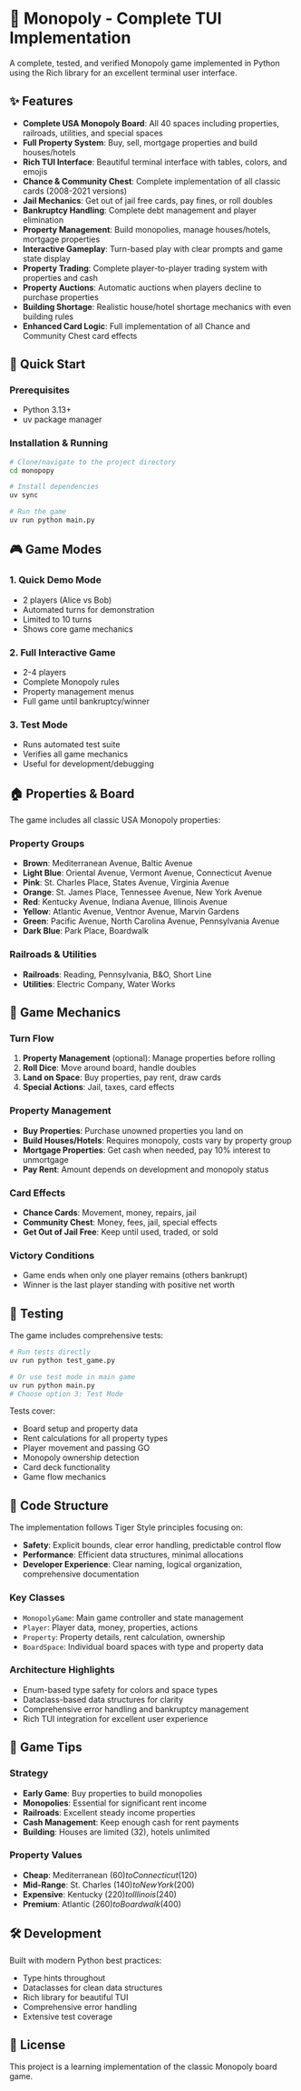 # 🎩 Monopoly - Complete TUI Implementation

A complete, tested, and verified Monopoly game implemented in Python using the Rich library for an excellent terminal user interface.

## ✨ Features

- **Complete USA Monopoly Board**: All 40 spaces including properties, railroads, utilities, and special spaces
- **Full Property System**: Buy, sell, mortgage properties and build houses/hotels
- **Rich TUI Interface**: Beautiful terminal interface with tables, colors, and emojis
- **Chance & Community Chest**: Complete implementation of all classic cards (2008-2021 versions)
- **Jail Mechanics**: Get out of jail free cards, pay fines, or roll doubles
- **Bankruptcy Handling**: Complete debt management and player elimination
- **Property Management**: Build monopolies, manage houses/hotels, mortgage properties
- **Interactive Gameplay**: Turn-based play with clear prompts and game state display
- **Property Trading**: Complete player-to-player trading system with properties and cash
- **Property Auctions**: Automatic auctions when players decline to purchase properties
- **Building Shortage**: Realistic house/hotel shortage mechanics with even building rules
- **Enhanced Card Logic**: Full implementation of all Chance and Community Chest card effects

## 🚀 Quick Start

### Prerequisites

- Python 3.13+ 
- uv package manager

### Installation & Running

```bash
# Clone/navigate to the project directory
cd monopopy

# Install dependencies
uv sync

# Run the game
uv run python main.py
```

## 🎮 Game Modes

### 1. Quick Demo Mode
- 2 players (Alice vs Bob)  
- Automated turns for demonstration
- Limited to 10 turns
- Shows core game mechanics

### 2. Full Interactive Game
- 2-4 players
- Complete Monopoly rules
- Property management menus
- Full game until bankruptcy/winner

### 3. Test Mode
- Runs automated test suite
- Verifies all game mechanics
- Useful for development/debugging

## 🏠 Properties & Board

The game includes all classic USA Monopoly properties:

### Property Groups
- **Brown**: Mediterranean Avenue, Baltic Avenue
- **Light Blue**: Oriental Avenue, Vermont Avenue, Connecticut Avenue  
- **Pink**: St. Charles Place, States Avenue, Virginia Avenue
- **Orange**: St. James Place, Tennessee Avenue, New York Avenue
- **Red**: Kentucky Avenue, Indiana Avenue, Illinois Avenue
- **Yellow**: Atlantic Avenue, Ventnor Avenue, Marvin Gardens
- **Green**: Pacific Avenue, North Carolina Avenue, Pennsylvania Avenue
- **Dark Blue**: Park Place, Boardwalk

### Railroads & Utilities
- **Railroads**: Reading, Pennsylvania, B&O, Short Line
- **Utilities**: Electric Company, Water Works

## 🎲 Game Mechanics

### Turn Flow
1. **Property Management** (optional): Manage properties before rolling
2. **Roll Dice**: Move around board, handle doubles
3. **Land on Space**: Buy properties, pay rent, draw cards
4. **Special Actions**: Jail, taxes, card effects

### Property Management
- **Buy Properties**: Purchase unowned properties you land on
- **Build Houses/Hotels**: Requires monopoly, costs vary by property group
- **Mortgage Properties**: Get cash when needed, pay 10% interest to unmortgage
- **Pay Rent**: Amount depends on development and monopoly status

### Card Effects
- **Chance Cards**: Movement, money, repairs, jail
- **Community Chest**: Money, fees, jail, special effects
- **Get Out of Jail Free**: Keep until used, traded, or sold

### Victory Conditions
- Game ends when only one player remains (others bankrupt)
- Winner is the last player standing with positive net worth

## 🧪 Testing

The game includes comprehensive tests:

```bash
# Run tests directly
uv run python test_game.py

# Or use test mode in main game
uv run python main.py
# Choose option 3: Test Mode
```

Tests cover:
- Board setup and property data
- Rent calculations for all property types
- Player movement and passing GO
- Monopoly ownership detection  
- Card deck functionality
- Game flow mechanics

## 📖 Code Structure

The implementation follows Tiger Style principles focusing on:

- **Safety**: Explicit bounds, clear error handling, predictable control flow
- **Performance**: Efficient data structures, minimal allocations  
- **Developer Experience**: Clear naming, logical organization, comprehensive documentation

### Key Classes

- `MonopolyGame`: Main game controller and state management
- `Player`: Player data, money, properties, actions
- `Property`: Property details, rent calculation, ownership
- `BoardSpace`: Individual board spaces with type and property data

### Architecture Highlights

- Enum-based type safety for colors and space types
- Dataclass-based data structures for clarity
- Comprehensive error handling and bankruptcy management
- Rich TUI integration for excellent user experience

## 🎯 Game Tips

### Strategy
- **Early Game**: Buy properties to build monopolies
- **Monopolies**: Essential for significant rent income
- **Railroads**: Excellent steady income properties
- **Cash Management**: Keep enough cash for rent payments
- **Building**: Houses are limited (32), hotels unlimited

### Property Values
- **Cheap**: Mediterranean ($60) to Connecticut ($120)
- **Mid-Range**: St. Charles ($140) to New York ($200) 
- **Expensive**: Kentucky ($220) to Illinois ($240)
- **Premium**: Atlantic ($260) to Boardwalk ($400)

## 🛠 Development

Built with modern Python best practices:
- Type hints throughout
- Dataclasses for clean data structures
- Rich library for beautiful TUI
- Comprehensive error handling
- Extensive test coverage

## 📝 License

This project is a learning implementation of the classic Monopoly board game.
